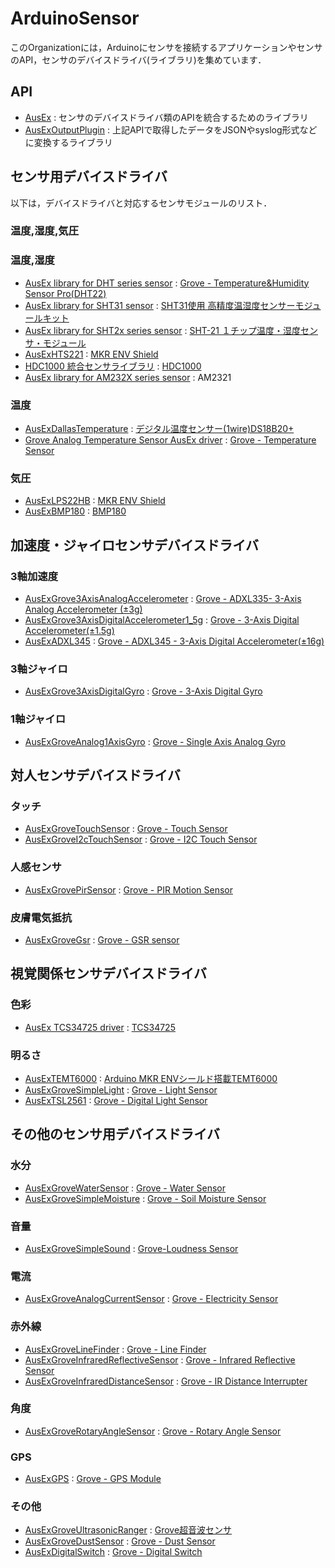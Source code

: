# ArduinoSensor

このOrganizationには，Arduinoにセンサを接続するアプリケーションやセンサのAPI，センサのデバイスドライバ(ライブラリ)を集めています．


## API

- [AusEx](https://github.com/ArduinoSensor/AusEx) : センサのデバイスドライバ類のAPIを統合するためのライブラリ
- [AusExOutputPlugin](https://github.com/ArduinoSensor/AusExOutputPlugin) : 上記APIで取得したデータをJSONやsyslog形式などに変換するライブラリ


## センサ用デバイスドライバ

以下は，デバイスドライバと対応するセンサモジュールのリスト．

### 温度,湿度,気圧

### 温度,湿度
- [AusEx library for DHT series sensor](https://github.com/ArduinoSensor/AusExDHT) : [Grove - Temperature&Humidity Sensor Pro(DHT22)](https://wiki.seeedstudio.com/Grove-Temperature_and_Humidity_Sensor_Pro/)
- [AusEx library for SHT31 sensor](https://github.com/ArduinoSensor/AusExSHT31) : [SHT31使用 高精度温湿度センサーモジュールキット](https://akizukidenshi.com/catalog/g/g112125/)
- [AusEx library for SHT2x series sensor](https://github.com/ArduinoSensor/AusExSHT2x) : [SHT-21 １チップ温度・湿度センサ・モジュール](https://strawberry-linux.com/catalog/items?code=80021)
- [AusExHTS221](https://github.com/ArduinoSensor/AusExHTS221) : [MKR ENV Shield](https://docs.arduino.cc/hardware/mkr-env-shield/)
- [HDC1000 統合センサライブラリ](https://github.com/ArduinoSensor/AusExHDC10XX) : [HDC1000](https://www.ti.com/product/ja-jp/HDC1000)
- [AusEx library for AM232X series sensor](https://github.com/ArduinoSensor/AusExAM232X) : AM2321

### 温度
- [AusExDallasTemperature](https://github.com/ArduinoSensor/AusExDallasTemperature) : [デジタル温度センサー(1wire)DS18B20+](https://akizukidenshi.com/catalog/g/g105276/)
- [Grove Analog Temperature Sensor AusEx driver](https://github.com/ArduinoSensor/AusExGroveAnalogTemperatureSensor) : [Grove - Temperature Sensor](https://www.seeedstudio.com/Grove-Temperature-Sensor.html)

### 気圧
- [AusExLPS22HB](https://github.com/ArduinoSensor/AusExLPS22HB) : [MKR ENV Shield](https://docs.arduino.cc/hardware/mkr-env-shield/)
- [AusExBMP180](https://github.com/ArduinoSensor/AusExBMP180) : [BMP180](https://akizukidenshi.com/catalog/g/g112854/)

## 加速度・ジャイロセンサデバイスドライバ
### 3軸加速度
- [AusExGrove3AxisAnalogAccelerometer](https://github.com/ArduinoSensor/AusExADXL335) : [Grove - ADXL335- 3-Axis Analog Accelerometer (±3g)](https://www.seeedstudio.com/Grove-3-Axis-Analog-Accelerometer-ADXL335.html)
- [AusExGrove3AxisDigitalAccelerometer1_5g](https://github.com/ArduinoSensor/AusExGrove3AxisDigitalAccelerometer1_5g) : [Grove - 3-Axis Digital Accelerometer(±1.5g)](https://www.seeedstudio.com/Grove-3-Axis-Digital-Accelerometer-1-5g.html)
- [AusExADXL345](https://github.com/ArduinoSensor/AusExADXL345) : [Grove - ADXL345 - 3-Axis Digital Accelerometer(±16g)](https://www.seeedstudio.com/Grove-3-Axis-Digital-Accelerometer-16g.html)

### 3軸ジャイロ
- [AusExGrove3AxisDigitalGyro](https://github.com/ArduinoSensor/AusExGrove3AxisDigitalGyro) : [Grove - 3-Axis Digital Gyro](https://www.seeedstudio.com/Grove-3-Axis-Digital-Gyro.html)


### 1軸ジャイロ
- [AusExGroveAnalog1AxisGyro](https://github.com/ArduinoSensor/AusExGroveAnalog1AxisGyro) : [Grove - Single Axis Analog Gyro](https://www.seeedstudio.com/Grove-Single-Axis-Analog-Gyro-p-1451.html)




## 対人センサデバイスドライバ
### タッチ
- [AusExGroveTouchSensor](https://github.com/ArduinoSensor/AusExGroveTouchSensor) : [Grove - Touch Sensor](https://www.seeedstudio.com/Grove-Touch-Sensor.html)
- [AusExGroveI2cTouchSensor](https://github.com/ArduinoSensor/AusExGroveI2cTouchSensor) : [Grove - I2C Touch Sensor](https://www.seeedstudio.com/Grove-I2C-Touch-Sensor-p-840.html)

### 人感センサ
- [AusExGrovePirSensor](https://github.com/ArduinoSensor/AusExGrovePirSensor) : [Grove - PIR Motion Sensor](https://www.seeedstudio.com/Grove-PIR-Motion-Sensor.html)
  
### 皮膚電気抵抗
- [AusExGroveGsr](https://github.com/ArduinoSensor/AusExGroveGsr) : [Grove - GSR sensor](https://www.seeedstudio.com/Grove-GSR-sensor-p-1614.html)

## 視覚関係センサデバイスドライバ
### 色彩
- [AusEx TCS34725 driver](https://github.com/ArduinoSensor/AusExTCS34725) : [TCS34725](https://akizukidenshi.com/catalog/g/g108220/)


### 明るさ
- [AusExTEMT6000](https://github.com/ArduinoSensor/AusExTEMT6000) : [Arduino MKR ENVシールド搭載TEMT6000](https://docs.arduino.cc/hardware/mkr-env-shield/)
- [AusExGroveSimpleLight](https://github.com/ArduinoSensor/AusExGroveSimpleLight) : [Grove - Light Sensor](https://www.seeedstudio.com/Grove-Light-Sensor-p-746.html)
- [AusExTSL2561](https://github.com/ArduinoSensor/AusExTSL2561) : [Grove - Digital Light Sensor](https://wiki.seeedstudio.com/Grove-Digital_Light_Sensor/)


## その他のセンサ用デバイスドライバ



### 水分
- [AusExGroveWaterSensor](https://github.com/ArduinoSensor/AusExGroveWaterSensor) : [Grove - Water Sensor](https://www.seeedstudio.com/Grove-Water-Sensor.html)
- [AusExGroveSimpleMoisture](https://github.com/ArduinoSensor/AusExGroveSimpleMoisture) : [Grove - Soil Moisture Sensor](https://www.seeedstudio.com/Grove-Moisture-Sensor.html)


### 音量
- [AusExGroveSimpleSound](https://github.com/ArduinoSensor/AusExGroveSimpleSound) : [Grove-Loudness Sensor](https://www.seeedstudio.com/Grove-Loudness-Sensor.html)


### 電流
- [AusExGroveAnalogCurrentSensor](https://github.com/ArduinoSensor/AusExGroveAnalogCurrentSensor) : [Grove - Electricity Sensor](https://www.seeedstudio.com/Grove-Electricity-Sensor.html)

### 赤外線
- [AusExGroveLineFinder](https://github.com/ArduinoSensor/AusExGroveLineFinder) : [Grove - Line Finder](https://www.seeedstudio.com/Grove-Line-Finder-v1-1.html)
- [AusExGroveInfraredReflectiveSensor](https://github.com/ArduinoSensor/AusExGroveInfraredReflectiveSensor) : [Grove - Infrared Reflective Sensor](https://www.seeedstudio.com/Grove-Infrared-Reflective-Sensor-v1-2.html)
- [AusExGroveInfraredDistanceSensor](https://github.com/ArduinoSensor/AusExGroveInfraredDistanceSensor) : [Grove - IR Distance Interrupter](https://www.seeedstudio.com/Grove-IR-Distance-Interrupter-v1-2.html)

### 角度
- [AusExGroveRotaryAngleSensor](https://github.com/ArduinoSensor/AusExGroveRotaryAngleSensor) : [Grove - Rotary Angle Sensor](https://www.seeedstudio.com/Grove-Rotary-Angle-Sensor.html)

### GPS
- [AusExGPS](https://github.com/ArduinoSensor/AusExGPS) : [Grove - GPS Module](https://www.seeedstudio.com/Grove-GPS-Module.html)


### その他
- [AusExGroveUltrasonicRanger](https://github.com/ArduinoSensor/AusExGroveUltrasonicRanger) : [Grove超音波センサ](https://www.seeedstudio.com/Grove-Ultrasonic-Distance-Sensor.html)
- [AusExGroveDustSensor](https://github.com/ArduinoSensor/AusExGroveDustSensor) : [Grove - Dust Sensor](https://www.seeedstudio.com/Grove-Dust-Sensor-PPD42NS.html)
- [AusExDigitalSwitch](https://github.com/ArduinoSensor/AusExDigitalSwitch) : [Grove - Digital Switch](https://www.seeedstudio.com/Grove-Switch(P)-p-1252.html)
